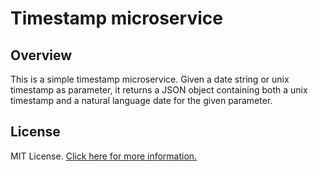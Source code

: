 # Timestamp microservice

## Overview

This is a simple timestamp microservice. Given a date string or unix timestamp as parameter, it returns a JSON object containing both a unix timestamp and a natural language date for the given parameter.

## License

MIT License. [Click here for more information.](LICENSE.md)
